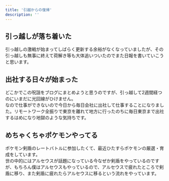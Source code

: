 ```yaml
---
title: '引越からの復帰'
description: ''
---
```


## 引っ越しが落ち着いた

引っ越しの激戦が始まってしばらく更新する余裕がなくなっていましたが、その引っ越しも無事に終えて荷解き等も大体追いついたのでまた日報を書いていこうと思います。

## 出社する日々が始まった

どこかでこの呪詛をブログにまとめようと思うのですが、引っ越して2週間経つのにいまだに光回線がひけません。  
なので仕事ができないので今日から毎日会社に出社して仕事することになりました。リモートワーク全振りで東京を離れて地方に行ったのちに毎日東京まで出社するはめになり地獄のような気持ちです。

## めちゃくちゃポケモンやってる

ポケモン剣盾のレートバトルに参加したくて、最近ひたすらポケモンの厳選・育成をしています。  
世の中的にはアルセウスが話題になっている今なぜか剣盾をやっているのですが、もちろん僕はアルセウスもやっているので、アルセウスで疲れたところで剣盾に移り、また剣盾に疲れたらアルセウスに移るという流れをやっています。
